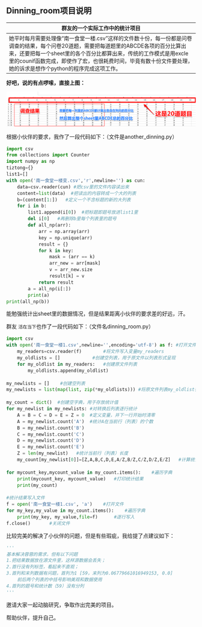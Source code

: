 ## Dinning_room项目说明

| 群友的一个实际工作中的统计项目                               |
| ------------------------------------------------------------ |
| 她平时每月需要处理像“南一食堂一楼.csv”这样的文件数十份，每一份都是问卷调查的结果，每个问卷20道题，需要把每道题里的ABCDE各项的百分比算出来，还要把每一个sheet里的各个百分比都算出来，传统的工作模式是用excle里的counif函数完成，即使作了宏，也很耗费时间，毕竟有数十份文件要处理，她的诉求是想作个python的程序完成这项工作。 |

**好吧，说的有点啰嗦，直接上图：**

![](csv.png)

根据小伙伴的要求，我作了一段代码如下：（文件是another_dinning.py）

```python
import csv
from collections import Counter
import numpy as np
tiztong={}
list1=[]
with open('南一食堂一楼变.csv','r',newline='') as cun:
    data=csv.reader(cun) #把csv里的文件内容读出来
    content=list(data)  #把读出的内容转成一个大的列表
    b=(content[1:])   #定义一个不含标题的新的大列表
    for i in b:
        list1.append(i[0])  #把标题即题号放进list1里
        del i[0]   #再删除b里每个列表里的题号
        def all_np(arr):
            arr = np.array(arr)
            key = np.unique(arr)
            result = {}
            for k in key:
                mask = (arr == k)
                arr_new = arr[mask]
                v = arr_new.size
                result[k] = v
            return result
        a = all_np(i[:])
        print(a)
print(all_np(b))
```

能勉强统计出sheet里的数据情况，但是结果距离小伙伴的要求差的好远，汗。

群友 `活在当下`也作了一段代码如下：（文件名dinning_room.py）

```py
import csv
with open('南一食堂一楼1.csv',newline='',encoding='utf-8') as f: #打开文件
    my_readers=csv.reader(f)        #将文件写入变量my_readers
    my_oldlists = []            #创建空列表，用于原文件以列表形式呈现
    for my_oldlist in my_readers:   #创建原文件列表
        my_oldlists.append(my_oldlist)

my_newlists = []    #创建空列表
my_newlists = list(map(list, zip(*my_oldlists))) #将原文件列表my_oldlist行列转换成新列表my_newlist

my_count = dict()  #创建空字典，用于存放统计值
for my_newlist in my_newlists: #对转换后列表逐行统计
    A = B = C = D = E = Z = 0  #定义变量，并下一行开始时清零
    A = my_newlist.count('A')  #统计A在当前行（列表）的个数
    B = my_newlist.count('B')
    C = my_newlist.count('C')
    D = my_newlist.count('D')
    E = my_newlist.count('E')
    Z = len(my_newlist)   #统计当前行（列表）长度
    my_count[my_newlist[0]]=[Z,A,B,C,D,E,A/Z,B/Z,C/Z,D/Z,E/Z]   #计算统计值，并赋值结字典my_count

for mycount_key,mycount_value in my_count.items():    #遍历字典
    print(mycount_key, mycount_value)   #打印统计结果
    print(my_count)

#统计结果写入文件
f = open('南一食堂一楼1.csv', 'a')    #打开文件
for my_key,my_value in my_count.items():    #遍历字典
    print(my_key, my_value,file=f)      #逐行写入
f.close()       #关闭文件
```

比较完美的解决了小伙伴的问题，但是有些瑕疵，我给提了点建议如下：

```py
'''
基本解决蓉蓉的需求，但有以下问题
1.把结果数据放在源文件里，这样源数据会丢失；
2.首行没有列标签，看起来不直观；
3.首列和末列数据有问题，首列为1 [59，末列为0.06779661016949153, 0.0]
    前后两个列表的中括号影响美观和数据使用
4.首列的题号和统计数（59）没有分列
'''
```

邀请大家一起动脑研究，争取作出完美的项目。

帮助伙伴，提升自己。

